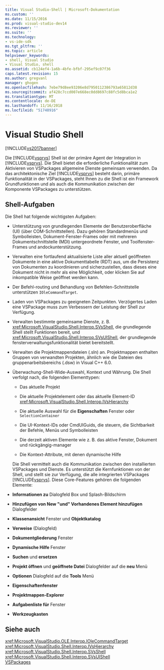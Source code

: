 ```yaml
---
title: Visual Studio-Shell | Microsoft-Dokumentation
ms.custom: ''
ms.date: 11/15/2016
ms.prod: visual-studio-dev14
ms.reviewer: ''
ms.suite: ''
ms.technology:
- vs-ide-sdk
ms.tgt_pltfrm: ''
ms.topic: article
helpviewer_keywords:
- shell, Visual Studio
- Visual Studio, shell
ms.assetid: cb124ef4-1a6b-4bfe-bfbf-295ef9c07f36
caps.latest.revision: 15
ms.author: gregvanl
manager: ghogen
ms.openlocfilehash: 7ebe79d8ee93206e8d7950112386793a65812d38
ms.sourcegitcommit: af428c7ccd007e668ec0dd8697c88fc5d8bca1e2
ms.translationtype: MT
ms.contentlocale: de-DE
ms.lasthandoff: 11/16/2018
ms.locfileid: "51748916"
---
```

# <a name="visual-studio-shell"></a>Visual Studio Shell
[!INCLUDE[vs2017banner](../../includes/vs2017banner.md)]

Die [!INCLUDE[vsprvs](../../includes/vsprvs-md.md)] Shell ist der primäre Agent der Integration in [!INCLUDE[vsprvs](../../includes/vsprvs-md.md)]. Die Shell bietet die erforderliche Funktionalität zum Aktivieren von VSPackages allgemeine Dienste gemeinsam verwenden. Da das architektonische Ziel [!INCLUDE[vsprvs](../../includes/vsprvs-md.md)] besteht darin, primäre Funktionalität in der VSPackages, steht Ihnen zu die Shell ist ein Framework Grundfunktionen und als auch die Kommunikation zwischen der Komponente VSPackages zu unterstützen.  
  
## <a name="shell-responsibilities"></a>Shell-Aufgaben  
 Die Shell hat folgende wichtigsten Aufgaben:  
  
- Unterstützung von grundlegenden Elemente der Benutzeroberfläche (UI) (über COM-Schnittstellen). Dazu gehören Standardmenüs und Symbolleisten, Dokument-Fenster-Frames oder mit mehreren Dokumentschnittstelle (MDI) untergeordnete Fenster, und Toolfenster-Frames und andockunterstützung.  
  
- Verwalten eine fortlaufend aktualisierte Liste aller aktuell geöffneten Dokumente in eine aktive Dokumenttabelle (RDT) aus, um die Persistenz von Dokumenten zu koordinieren und sicherzustellen, dass dieses eine Dokument nicht in mehr als eine Möglichkeit, oder klicken Sie auf inkompatible Weise geöffnet werden kann.  
  
- Der Befehl-routing und Behandlung von Befehlen-Schnittstelle unterstützen `IOleCommandTarget`.  
  
- Laden von VSPackages zu geeigneten Zeitpunkten. Verzögertes Laden eine VSPackage muss zum Verbessern der Leistung der Shell zur Verfügung.  
  
- Verwalten bestimmte gemeinsame Dienste, z. B. <xref:Microsoft.VisualStudio.Shell.Interop.SVsShell>, die grundlegende Shell stellt Funktionen bereit, und <xref:Microsoft.VisualStudio.Shell.Interop.SVsUIShell>, der grundlegende fensterverwaltungsfunktionalität bietet bereitstellt.  
  
- Verwalten die Projektmappendateien (.sln) an. Projektmappen enthalten Gruppen von verwandten Projekten, ähnlich wie die Dateien des gruppenarbeitsbereichs (.dsw) in Visual C++ 6.0.  
  
- Überwachung-Shell-Wide-Auswahl, Kontext und Währung. Die Shell verfolgt nach, die folgenden Elementtypen:  
  
  -   Das aktuelle Projekt  
  
  -   Die aktuelle Projektelement oder das aktuelle Element-ID <xref:Microsoft.VisualStudio.Shell.Interop.IVsHierarchy>  
  
  -   Die aktuelle Auswahl für die **Eigenschaften** Fenster oder `SelectionContainer`  
  
  -   Die UI-Kontext-IDs oder CmdUIGuids, die steuern, die Sichtbarkeit der Befehle, Menüs und Symbolleisten  
  
  -   Die derzeit aktiven Elemente wie z. B. das aktive Fenster, Dokument und rückgängig-manager  
  
  -   Die Kontext-Attribute, mit denen dynamische Hilfe  
  
  Die Shell vermittelt auch die Kommunikation zwischen den installierten VSPackages und Dienste. Es unterstützt die Kernfunktionen von der Shell, und stellt sie zur Verfügung, die alle integrierten VSPackages [!INCLUDE[vsprvs](../../includes/vsprvs-md.md)]. Diese Core-Features gehören die folgenden Elemente:  
  
- **Informationen zu** Dialogfeld Box und Splash-Bildschirm  
  
- **Hinzufügen von New "und" Vorhandenes Element hinzufügen** Dialogfelder  
  
- **Klassenansicht** Fenster und **Objektkatalog**  
  
- **Verweise** (Dialogfeld)  
  
- **Dokumentgliederung** Fenster  
  
- **Dynamische Hilfe** Fenster  
  
- **Suchen** und **ersetzen**  
  
- **Projekt öffnen** und **geöffnete Datei** Dialogfelder auf die **neu** Menü  
  
- **Optionen** Dialogfeld auf die **Tools** Menü  
  
- **Eigenschaftenfenster**  
  
- **Projektmappen-Explorer**  
  
- **Aufgabenliste für** Fenster  
  
- **Werkzeugkasten**  
  
## <a name="see-also"></a>Siehe auch  
 <xref:Microsoft.VisualStudio.OLE.Interop.IOleCommandTarget>   
 <xref:Microsoft.VisualStudio.Shell.Interop.IVsHierarchy>   
 <xref:Microsoft.VisualStudio.Shell.Interop.SVsShell>   
 <xref:Microsoft.VisualStudio.Shell.Interop.SVsUIShell>   
 [VSPackages](../../extensibility/internals/vspackages.md)

